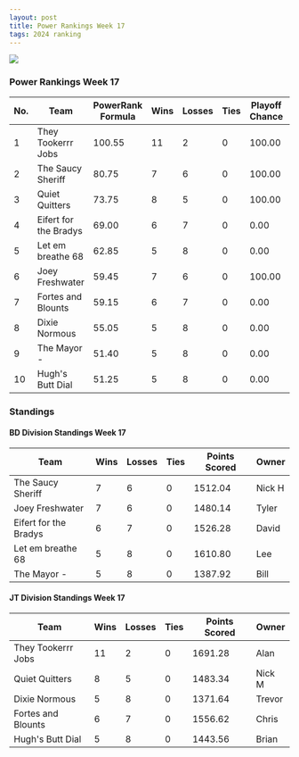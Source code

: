 ```yaml
---
layout: post
title: Power Rankings Week 17
tags: 2024 ranking
---
```


![](../assets/img/pr2024-16.png)


### Power Rankings Week 17

|   No. | Team                   |   PowerRank Formula |   Wins |   Losses |   Ties |   Playoff Chance |   Points Scored | Owner   |
|-------|------------------------|---------------------|--------|----------|--------|------------------|-----------------|---------|
|     1 | They Tookerrr Jobs     |              100.55 |     11 |        2 |      0 |           100.00 |         1691.28 | Alan    |
|     2 | The Saucy Sheriff      |               80.75 |      7 |        6 |      0 |           100.00 |         1512.04 | Nick H  |
|     3 | Quiet Quitters         |               73.75 |      8 |        5 |      0 |           100.00 |         1483.34 | Nick M  |
|     4 | Eifert  for the Bradys |               69.00 |      6 |        7 |      0 |             0.00 |         1526.28 | David   |
|     5 | Let em breathe 68      |               62.85 |      5 |        8 |      0 |             0.00 |         1610.80 | Lee     |
|     6 | Joey Freshwater        |               59.45 |      7 |        6 |      0 |           100.00 |         1480.14 | Tyler   |
|     7 | Fortes and Blounts     |               59.15 |      6 |        7 |      0 |             0.00 |         1556.62 | Chris   |
|     8 | Dixie Normous          |               55.05 |      5 |        8 |      0 |             0.00 |         1371.64 | Trevor  |
|     9 | The Mayor -            |               51.40 |      5 |        8 |      0 |             0.00 |         1387.92 | Bill    |
|    10 | Hugh's  Butt Dial      |               51.25 |      5 |        8 |      0 |             0.00 |         1443.56 | Brian   |

### Standings

#### BD Division Standings Week 17

| Team                   |   Wins |   Losses |   Ties |   Points Scored | Owner   |
|------------------------|--------|----------|--------|-----------------|---------|
| The Saucy Sheriff      |      7 |        6 |      0 |         1512.04 | Nick H  |
| Joey Freshwater        |      7 |        6 |      0 |         1480.14 | Tyler   |
| Eifert  for the Bradys |      6 |        7 |      0 |         1526.28 | David   |
| Let em breathe 68      |      5 |        8 |      0 |         1610.80 | Lee     |
| The Mayor -            |      5 |        8 |      0 |         1387.92 | Bill    |

#### JT Division Standings Week 17

| Team               |   Wins |   Losses |   Ties |   Points Scored | Owner   |
|--------------------|--------|----------|--------|-----------------|---------|
| They Tookerrr Jobs |     11 |        2 |      0 |         1691.28 | Alan    |
| Quiet Quitters     |      8 |        5 |      0 |         1483.34 | Nick M  |
| Dixie Normous      |      5 |        8 |      0 |         1371.64 | Trevor  |
| Fortes and Blounts |      6 |        7 |      0 |         1556.62 | Chris   |
| Hugh's  Butt Dial  |      5 |        8 |      0 |         1443.56 | Brian   |
